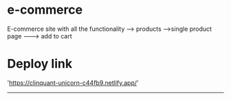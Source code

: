 # e-commerce
E-commerce site with all the  functionality --> products -->single product page ---> add to cart 


# Deploy link 

'https://clinquant-unicorn-c44fb9.netlify.app/'
<hr/>
